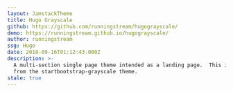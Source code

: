 ```yaml
---
layout: JamstackTheme
title: Hugo Grayscale
github: https://github.com/runningstream/hugograyscale/
demo: https://runningstream.github.io/hugograyscale/
author: runningstream
ssg: Hugo
date: 2018-09-16T01:12:43.000Z
description: >-
  A multi-section single page theme intended as a landing page.  This is derived
  from the startbootstrap-grayscale theme.
stale: true
---
```

